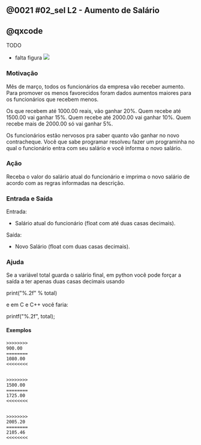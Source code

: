 ## @0021 #02_sel L2 - Aumento de Salário
## @qxcode

TODO
- falta figura
![](https://raw.githubusercontent.com/qxcodefup/arcade/master/base/0021/capa.jpg)



### Motivação

Mês de março, todos os funcionários da empresa vão receber aumento. Para promover os menos favorecidos foram dados aumentos maiores para os funcionários que recebem menos.

Os que recebem até 1000.00 reais, vão ganhar 20%. Quem recebe até 1500.00 vai ganhar 15%. Quem recebe até 2000.00 vai ganhar 10%. Quem recebe mais de 2000.00 só vai ganhar 5%.

Os funcionários estão nervosos pra saber quanto vão ganhar no novo contracheque. Você que sabe programar resolveu fazer um programinha no qual o funcionário entra com seu salário e você informa o novo salário.


### Ação

Receba o valor do salário atual do funcionário e imprima o novo salário de acordo com as regras informadas na descrição.


### Entrada e Saída

Entrada:

* Salário atual do funcionário (float com até duas casas decimais).

Saída:

* Novo Salário (float com duas casas decimais).



### Ajuda

Se a variável total guarda o salário final, em python você pode forçar a saída a ter apenas duas casas decimais usando

print("%.2f" % total)


e em C e C++ você faria:

printf("%.2f", total);


####

#### Exemplos

```
>>>>>>>>
900.00
========
1080.00
<<<<<<<<


>>>>>>>>
1500.00
========
1725.00
<<<<<<<<


>>>>>>>>
2005.20
========
2105.46
<<<<<<<<
```

<!---
>>>>>>>>

500.00
========
600.00
<<<<<<<<


>>>>>>>>

1000.00
========
1200.00
<<<<<<<<


>>>>>>>>

1001.00
========
1151.15
<<<<<<<<


>>>>>>>>

1500.00
========
1725.00
<<<<<<<<


>>>>>>>>

2000.00
========
2200.00
<<<<<<<<


>>>>>>>>

3007.21
========
3157.57
<<<<<<<<


--->